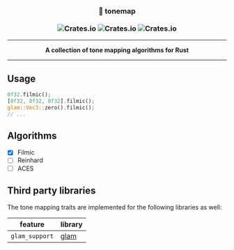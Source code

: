 <h3 align="center">
🎨 tonemap
<br><br>
  <img alt="Crates.io" src="https://img.shields.io/crates/v/tonemap?style=flat-square">
  <img alt="Crates.io" src="https://img.shields.io/crates/l/tonemap?style=flat-square">
  <img alt="Crates.io" src="https://img.shields.io/crates/d/tonemap?style=flat-square">
</h3>


---

<p align="center">
  <strong>
  A collection of tone mapping algorithms for Rust
  </strong>
</p>

---

## Usage

```rust
0f32.filmic();
[0f32, 0f32, 0f32].filmic();
glam::Vec3::zero().filmic();
// ...
```

## Algorithms

* [x] Filmic
* [ ] Reinhard
* [ ] ACES

## Third party libraries

The tone mapping traits are implemented for the following libraries as well:

| feature | library |
| - | - |
| `glam_support` | [glam](https://docs.rs/glam/0.9.5/glam/index.html) |
